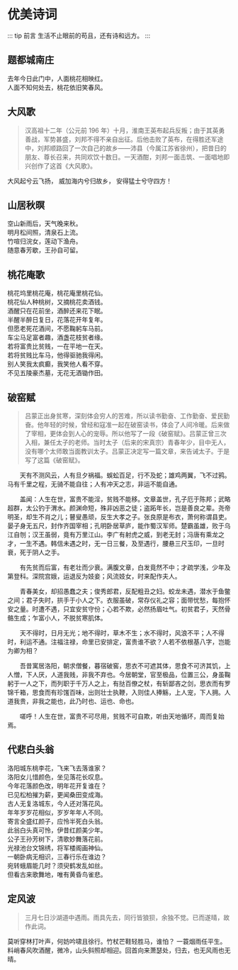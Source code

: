 # 优美诗词

::: tip 前言
生活不止眼前的苟且，还有诗和远方。
:::

## 题都城南庄 <Badge text="崔护" type="tip"/>

去年今日此门中，人面桃花相映红。  
人面不知何处去，桃花依旧笑春风。

## 大风歌 <Badge text="刘邦" type="tip"/>

> 汉高祖十二年（公元前 196 年）十月，淮南王英布起兵反叛；由于其英勇善战，军势甚盛，刘邦不得不亲自出征。后他击败了英布，在得胜还军途中，刘邦顺路回了一次自己的故乡——沛县（今属江苏省徐州），把昔日的朋友、尊长召来，共同欢饮十数日。一天酒酣，刘邦一面击筑、一面唱地即兴创作了这首《大风歌》。

大风起兮云飞扬，
威加海内兮归故乡，
安得猛士兮守四方！

## 山居秋暝 <Badge text="王维" type="tip"/>

空山新雨后，天气晚来秋。  
明月松间照，清泉石上流。  
竹喧归浣女，莲动下渔舟。  
随意春芳歇，王孙自可留。

## 桃花庵歌 <Badge text="唐寅" type="tip"/>

桃花坞里桃花庵，桃花庵里桃花仙。  
桃花仙人种桃树，又摘桃花卖酒钱。  
酒醒只在花前坐，酒醉还来花下眠。  
半醒半醉日复日，花落花开年复年。  
但愿老死花酒间，不愿鞠躬车马前。  
车尘马足富者趣，酒盏花枝贫者缘。  
若将富贵比贫贱，一在平地一在天。  
若将贫贱比车马，他得驱驰我得闲。  
别人笑我太疯癫，我笑他人看不穿。  
不见五陵豪杰墓，无花无酒锄作田。

## 破窑赋 <Badge text="吕蒙正" type="tip"/>

> 吕蒙正出身贫寒，深刻体会穷人的苦难，所以读书勤奋、工作勤奋、爱民勤奋。他年轻的时候，曾经和寇准一起在破窑读书，体会了人间冷暖。后来做了宰相，更体会到人心的宠辱。所以他写了一段《破窑赋》。吕蒙正曾三次入相，兼任太子的老师。当时太子（后来的宋真宗）青春年少，目中无人，没有哪个太师敢当面教训太子。吕蒙正决定写一篇文章，来告诫太子。于是写了这篇《破窑赋》。

<p style="text-indent:2em">天有不测风云，人有旦夕祸福。蜈蚣百足，行不及蛇；雄鸡两翼，飞不过鸦。马有千里之程，无骑不能自往；人有冲天之志，非运不能自通。</p>

<p style="text-indent:2em">盖闻：人生在世，富贵不能淫，贫贱不能移。文章盖世，孔子厄于陈邦；武略超群，太公钓于渭水。颜渊命短，殊非凶恶之徒；盗跖年长，岂是善良之辈。尧帝明圣，却生不肖之儿；瞽叟愚顽，反生大孝之子。张良原是布衣，萧何称谓县吏。晏子身无五尺，封作齐国宰相；孔明卧居草庐，能作蜀汉军师。楚霸虽雄，败于乌江自刎；汉王虽弱，竟有万里江山。李广有射虎之威，到老无封；冯唐有乘龙之才，一生不遇。韩信未遇之时，无一日三餐，及至遇行，腰悬三尺玉印，一旦时衰，死于阴人之手。</p>

<p style="text-indent:2em">有先贫而后富，有老壮而少衰。满腹文章，白发竟然不中；才疏学浅，少年及第登科。深院宫娥，运退反为妓妾；风流妓女，时来配作夫人。</p>

<p style="text-indent:2em">青春美女，却招愚蠢之夫；俊秀郎君，反配粗丑之妇。蛟龙未遇，潜水于鱼鳖之间；君子失时，拱手于小人之下。衣服虽破，常存仪礼之容；面带忧愁，每抱怀安之量。时遭不遇，只宜安贫守份；心若不欺，必然扬眉吐气。初贫君子，天然骨骼生成；乍富小人，不脱贫寒肌体。</p>

<p style="text-indent:2em">天不得时，日月无光；地不得时，草木不生；水不得时，风浪不平；人不得时，利运不通。注福注禄，命里已安排定，富贵谁不欲？人若不依根基八字，岂能为卿为相？</p>

<p style="text-indent:2em">吾昔寓居洛阳，朝求僧餐，暮宿破窖，思衣不可遮其体，思食不可济其饥，上人憎，下人厌，人道我贱，非我不弃也。今居朝堂，官至极品，位置三公，身虽鞠躬于一人之下，而列职于千万人之上，有挞百僚之杖，有斩鄙吝之剑，思衣而有罗锦千箱，思食而有珍馐百味，出则壮士执鞭，入则佳人捧觞，上人宠，下人拥。人道我贵，非我之能也，此乃时也、运也、命也。</p>

<p style="text-indent:2em">嗟呼！人生在世，富贵不可尽用，贫贱不可自欺，听由天地循环，周而复始焉。</p>

## 代悲白头翁 <Badge text="刘希夷 " type="tip"/>

洛阳城东桃李花，飞来飞去落谁家？  
洛阳女儿惜颜色，坐见落花长叹息。  
今年花落颜色改，明年花开复谁在？  
已见松柏摧为薪，更闻桑田变成海。  
古人无复洛城东，今人还对落花风。  
年年岁岁花相似，岁岁年年人不同。  
寄言全盛红颜子，应怜半死白头翁。  
此翁白头真可怜，伊昔红颜美少年。  
公子王孙芳树下，清歌妙舞落花前。  
光禄池台文锦绣，将军楼阁画神仙。  
一朝卧病无相识，三春行乐在谁边？  
宛转蛾眉能几时？须臾鹤发乱如丝。  
但看古来歌舞地，唯有黄昏鸟雀悲。

## 定风波 <Badge text="苏轼 " type="tip"/>

> 三月七日沙湖道中遇雨。雨具先去，同行皆狼狈，余独不觉。已而遂晴，故作此词。

莫听穿林打叶声，何妨吟啸且徐行。竹杖芒鞋轻胜马，谁怕？ 一蓑烟雨任平生。  
料峭春风吹酒醒，微冷，山头斜照却相迎。回首向来萧瑟处，归去，也无风雨也无晴。
